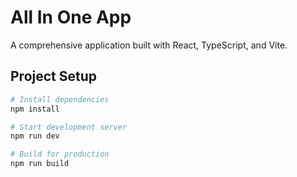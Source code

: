 # All In One App

A comprehensive application built with React, TypeScript, and Vite.

## Project Setup

```bash
# Install dependencies
npm install

# Start development server
npm run dev

# Build for production
npm run build
```
